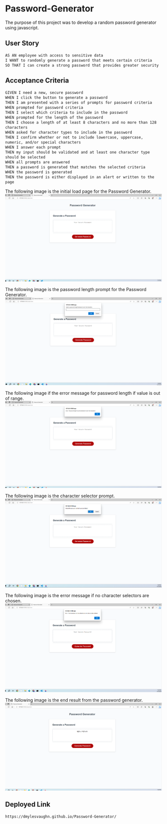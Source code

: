 # Password-Generator

The purpose of this project was to develop a random password generator using javascript.

## User Story
    AS AN employee with access to sensitive data
    I WANT to randomly generate a password that meets certain criteria
    SO THAT I can create a strong password that provides greater security

## Acceptance Criteria
    GIVEN I need a new, secure password
    WHEN I click the button to generate a password
    THEN I am presented with a series of prompts for password criteria
    WHEN prompted for password criteria
    THEN I select which criteria to include in the password
    WHEN prompted for the length of the password
    THEN I choose a length of at least 8 characters and no more than 128 characters
    WHEN asked for character types to include in the password
    THEN I confirm whether or not to include lowercase, uppercase, numeric, and/or special characters
    WHEN I answer each prompt
    THEN my input should be validated and at least one character type should be selected
    WHEN all prompts are answered
    THEN a password is generated that matches the selected criteria
    WHEN the password is generated
    THEN the password is either displayed in an alert or written to the page

The following image is the initial load page for the Password Generator.
![password-generator load page](./assets/Images/Load_Page.png)

The following image is the password length prompt for the Password Generator.
![password-generator length](./assets/Images/Pswd_lgth.png)

The following image if the error message for password length if value is out of range.
![password-generator length error](./assets/Images/Pswd_lgth_error.png)

The following image is the character selector prompt.
![password-generator char select](./assets/Images/char_selectors.png)

The following image is the error message if no character selectors are chosen.
![password-generator char select error](./assets/Images/char_selector_error.png)

The following image is the end result from the password generator.
![password-generator result](./assets/Images/result_pswd_gen.png)

## Deployed Link
    https://dmylesvaughn.github.io/Password-Generator/
